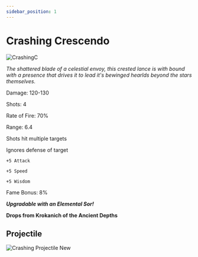 ```yaml
---
sidebar_position: 1
---
```


# Crashing Crescendo

![CrashingC](https://vwiki.valorserver.com/api/item/picture/crashing%20crescendo)

<i>The shattered blade of a celestial envoy, this crested lance is with bound with a presence that drives it to lead it's bewinged hearlds beyond the stars themselves.</i>

Damage: 120-130

Shots: 4

Rate of Fire: 70%

Range: 6.4 

Shots hit multiple targets

Ignores defense of target

    +5 Attack
    
    +5 Speed
    
    +5 Wisdom

Fame Bonus: 8%

***Upgradable with an Elemental Sor!***

**Drops from Krokanich of the Ancient Depths**

## Projectile

![Crashing Projectile New](https://i.imgur.com/Mptxmxc.png)

